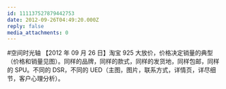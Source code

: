 ```yaml
---
id: 111137527879442753
date: 2012-09-26T04:49:20.000Z
reply: false
media_attachments: 0
---
```


#空间时光轴 【2012 年 09 月 26 日】淘宝 925 大放价，价格决定销量的典型（价格和销量见图）。同样的品牌，同样的款式，同样的发货地，同样包邮，同样的 SPU。不同的 DSR，不同的 UED（主图，图片，联系方式，详情页，详尽细节，客户心理分析）。

